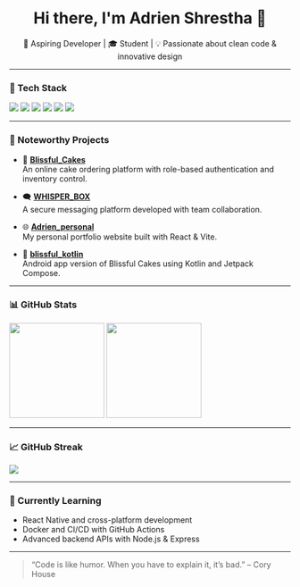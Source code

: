 <h1 align="center">Hi there, I'm Adrien Shrestha 👋</h1>

<p align="center">
  🚀 Aspiring Developer | 🎓 Student | 💡 Passionate about clean code & innovative design  
</p>

---

### 🔧 Tech Stack
<p align="left">
  <img src="https://img.shields.io/badge/Kotlin-0095D5?style=flat&logo=kotlin&logoColor=white"/>
  <img src="https://img.shields.io/badge/React-20232A?style=flat&logo=react&logoColor=61DAFB"/>
  <img src="https://img.shields.io/badge/Node.js-339933?style=flat&logo=nodedotjs&logoColor=white"/>
  <img src="https://img.shields.io/badge/JavaScript-F7DF1E?style=flat&logo=javascript&logoColor=black"/>
  <img src="https://img.shields.io/badge/MySQL-00758F?style=flat&logo=mysql&logoColor=white"/>
  <img src="https://img.shields.io/badge/Sequelize-52B0E7?style=flat&logo=sequelize&logoColor=white"/>
</p>

---

### 📂 Noteworthy Projects

- 🎂 **[Blissful_Cakes](https://github.com/Adrien200269/Blissful_Cakes)**  
  An online cake ordering platform with role-based authentication and inventory control.

- 🗨️ **[WHISPER_BOX](https://github.com/Visnusah/WHISPER_BOX)**  
  A secure messaging platform developed with team collaboration.

- 🌐 **[Adrien_personal](https://github.com/Adrien200269/Adrien_personal)**  
  My personal portfolio website built with React & Vite.

- 📱 **[blissful_kotlin](https://github.com/Adrien200269/blissful_kotlin)**  
  Android app version of Blissful Cakes using Kotlin and Jetpack Compose.

---

### 📊 GitHub Stats
<p align="left">
  <img src="https://github-readme-stats.vercel.app/api?username=Adrien200269&show_icons=true&theme=tokyonight" height="170"/>
  <img src="https://github-readme-stats.vercel.app/api/top-langs/?username=Adrien200269&layout=compact&theme=tokyonight" height="170"/>
</p>

---

### 📈 GitHub Streak
<p align="left">
  <img src="https://streak-stats.demolab.com?user=Adrien200269&theme=tokyonight"/>
</p>

---

### 🌱 Currently Learning
- React Native and cross-platform development
- Docker and CI/CD with GitHub Actions
- Advanced backend APIs with Node.js & Express


---

> “Code is like humor. When you have to explain it, it’s bad.” – Cory House

